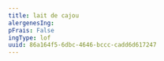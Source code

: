 ```yaml
---
title: lait de cajou
alergenesIng:
pFrais: False
ingType: lof
uuid: 86a164f5-6dbc-4646-bccc-cadd6d617247
---
```

